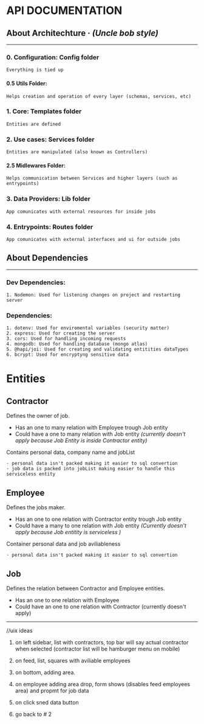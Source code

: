 # API DOCUMENTATION

## About Architechture  ·  _(Uncle bob style)_
____

### 0. Configuration: Config folder

    Everything is tied up 

#### 0.5 Utils Folder: 
    Helps creation and operation of every layer (schemas, services, etc)

### 1. Core: Templates folder

    Entities are defined


### 2. Use cases: Services folder

    Entities are manipulated (also known as Controllers)

#### 2.5 Midlewares Folder: 
    Helps communication between Services and higher layers (such as entrypoints)

### 3. Data Providers: Lib folder

    App comunicates with external resources for inside jobs

### 4. Entrypoints: Routes folder

    App comunicates with external interfaces and ui for outside jobs

## About Dependencies
____

### Dev Dependencies:
    1. Nodemon: Used for listening changes on project and restarting server

### Dependencies:
    1. dotenv: Used for enviromental variables (security matter)
    2. express: Used for creating the server
    3. cors: Used for handling incoming requests
    4. mongodb: Used for handling database (mongo atlas)
    5. @hapi/joi: Used for creating and validating entitities dataTypes
    6. bcrypt: Used for encryptyng sensitive data





# Entities 
## Contractor 

Defines the owner of job.
- Has an one to many relation with Employee trough Job entity
- Could have a one to many relation with Job entity _(currently doesn't apply because Job Entity is inside Contractor entity)_

Contains personal data, company name and jobList

    · personal data isn't packed making it easier to sql convertion
    · job data is packed into jobList making easier to handle this serviceless entity

## Employee

Defines the jobs maker. 
- Has an one to one relation with Contractor entity trough Job entity
- Could have a many to one relation with Job entity _(Currently doesn't apply because Job entitity is serviceless )_

Container personal data and job aviliableness

    · personal data isn't packed making it easier to sql convertion

## Job 

Defines the relation between Contractor and Employee entities.
- Has an one to one relation with Employee
- Could have an one to one relation with Contractor (currently doesn't apply)


___



//uix ideas 

1. on left sidebar, list with contractors, top bar will say actual contractor when selected (contractor list will be hamburger menu on mobile)

2. on feed, list, squares with aviliable employees

3. on bottom, adding area.

4. on employee adding area drop, form shows (disables feed employees area) and propmt for job data

5. on click sned data button

6. go back to # 2